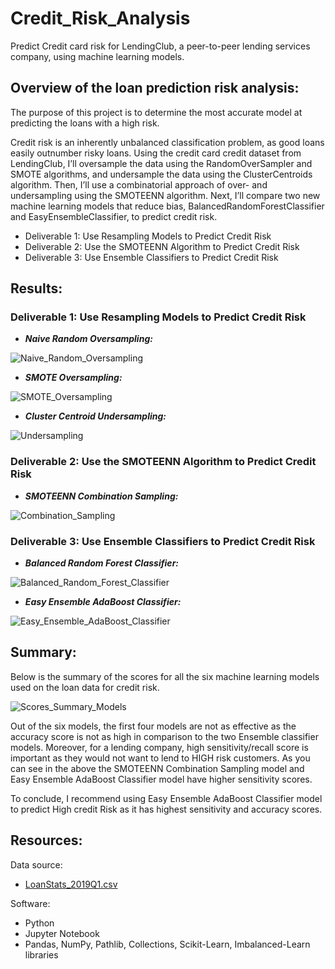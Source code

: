 # Credit_Risk_Analysis
Predict Credit card risk for LendingClub, a peer-to-peer lending services company, using machine learning models.

## Overview of the loan prediction risk analysis:
The purpose of this project is to determine the most accurate model at predicting the loans with a high risk. 

Credit risk is an inherently unbalanced classification problem, as good loans easily outnumber risky loans. Using the credit card credit dataset from LendingClub, I’ll oversample the data using the RandomOverSampler and SMOTE algorithms, and undersample the data using the ClusterCentroids algorithm. Then, I’ll use a combinatorial approach of over- and undersampling using the SMOTEENN algorithm. Next, I’ll compare two new machine learning models that reduce bias, BalancedRandomForestClassifier and EasyEnsembleClassifier, to predict credit risk.

- Deliverable 1: Use Resampling Models to Predict Credit Risk
- Deliverable 2: Use the SMOTEENN Algorithm to Predict Credit Risk
- Deliverable 3: Use Ensemble Classifiers to Predict Credit Risk

## Results:
### Deliverable 1: Use Resampling Models to Predict Credit Risk
- ***Naive Random Oversampling:***

![Naive_Random_Oversampling](Resources/Naive_Random_Oversampling.PNG)

- ***SMOTE Oversampling:***

![SMOTE_Oversampling](Resources/SMOTE_Oversampling.PNG)

- ***Cluster Centroid Undersampling:***

![Undersampling](Resources/Undersampling.PNG)

### Deliverable 2: Use the SMOTEENN Algorithm to Predict Credit Risk
- ***SMOTEENN Combination Sampling:***

![Combination_Sampling](Resources/Combination_Sampling.PNG)

### Deliverable 3: Use Ensemble Classifiers to Predict Credit Risk
- ***Balanced Random Forest Classifier:***

![Balanced_Random_Forest_Classifier](Resources/Balanced_Random_Forest_Classifier.PNG)

- ***Easy Ensemble AdaBoost Classifier:***

![Easy_Ensemble_AdaBoost_Classifier](Resources/Easy_Ensemble_AdaBoost_Classifier.PNG)

## Summary:

Below is the summary of the scores for all the six machine learning models used on the loan data for credit risk. 

![Scores_Summary_Models](Resources/Scores_Summary_Models.PNG)

Out of the six models, the first four models are not as effective as the accuracy score is not as high in comparison to the two Ensemble classifier models. Moreover, for a lending company, high sensitivity/recall score is important as they would not want to lend to HIGH risk customers. As you can see in the above the SMOTEENN Combination Sampling model and Easy Ensemble AdaBoost Classifier model have higher sensitivity scores. 

To conclude, I recommend using Easy Ensemble AdaBoost Classifier model to predict High credit Risk as it has highest sensitivity and accuracy scores. 

## Resources:
Data source: 
- [LoanStats_2019Q1.csv](Resources/LoanStats_2019Q1.csv)

Software:
- Python
- Jupyter Notebook
- Pandas, NumPy, Pathlib, Collections, Scikit-Learn, Imbalanced-Learn libraries